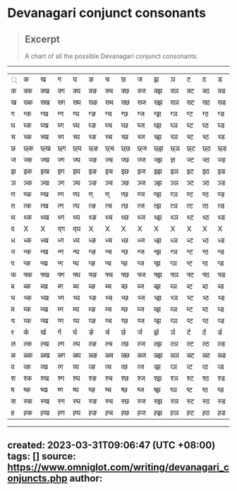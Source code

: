 

# Devanagari conjunct consonants

> ## Excerpt
> A chart of all the possible Devanagari conjunct consonants.

-----
<table><tbody><tr><td>्</td><td>क</td><td>ख</td><td>ग</td><td>घ</td><td>ङ</td><td>च</td><td>छ</td><td>ज</td><td>झ</td><td>ञ</td><td>ट</td><td>ठ</td><td>ड</td><td>ढ</td><td>ण</td><td>त</td><td>थ</td><td>द</td><td>ध</td><td>न</td><td>प</td><td>फ</td><td>ब</td><td>भ</td><td>म</td><td>य</td><td>र</td><td>ल</td><td>ळ</td><td>व</td><td>श</td><td>ष</td><td>स</td><td>ह</td></tr><tr><td>क</td><td>क्क</td><td>क्ख</td><td>क्ग</td><td>क्घ</td><td>क्ङ</td><td>क्च</td><td>क्छ</td><td>क्ज</td><td>क्झ</td><td>क्ञ</td><td>क्ट</td><td>क्ठ</td><td>क्ड</td><td>क्ढ</td><td>क्ण</td><td>क्त</td><td>क्थ</td><td>क्द</td><td>क्ध</td><td>क्न</td><td>क्प</td><td>क्फ</td><td>क्ब</td><td>क्भ</td><td>क्म</td><td>क्य</td><td>क्र</td><td>क्ल</td><td>क्ळ</td><td>क्व</td><td>क्श</td><td>क्ष</td><td>क्स</td><td>क्ह</td></tr><tr><td>ख</td><td>ख्क</td><td>ख्ख</td><td>ख्ग</td><td>ख्घ</td><td>ख्ङ</td><td>ख्च</td><td>ख्छ</td><td>ख्ज</td><td>ख्झ</td><td>ख्ञ</td><td>ख्ट</td><td>ख्ठ</td><td>ख्ड</td><td>ख्ढ</td><td>ख्ण</td><td>ख्त</td><td>ख्थ</td><td>ख्द</td><td>ख्ध</td><td>ख्न</td><td>ख्प</td><td>ख्फ</td><td>ख्ब</td><td>ख्भ</td><td>ख्म</td><td>ख्य</td><td>ख्र</td><td>ख्ल</td><td>ख्ळ</td><td>ख्व</td><td>ख्श</td><td>ख्ष</td><td>ख्स</td><td>ख्ह</td></tr><tr><td>ग</td><td>ग्क</td><td>ग्ख</td><td>ग्ग</td><td>ग्घ</td><td>ग्ङ</td><td>ग्च</td><td>ग्छ</td><td>ग्ज</td><td>ग्झ</td><td>ग्ञ</td><td>ग्ट</td><td>ग्ठ</td><td>ग्ड</td><td>ग्ढ</td><td>ग्ण</td><td>ग्त</td><td>ग्थ</td><td>ग्द</td><td>ग्ध</td><td>ग्न</td><td>ग्प</td><td>ग्फ</td><td>ग्ब</td><td>ग्भ</td><td>ग्म</td><td>ग्य</td><td>ग्र</td><td>ग्ल</td><td>ग्ळ</td><td>ग्व</td><td>ग्श</td><td>ग्ष</td><td>ग्स</td><td>ग्ह</td></tr><tr><td>घ</td><td>घ्क</td><td>घ्ख</td><td>घ्ग</td><td>घ्घ</td><td>घ्ङ</td><td>घ्च</td><td>घ्छ</td><td>घ्ज</td><td>घ्झ</td><td>घ्ञ</td><td>घ्ट</td><td>घ्ठ</td><td>घ्ड</td><td>घ्ढ</td><td>घ्ण</td><td>घ्त</td><td>घ्थ</td><td>घ्द</td><td>घ्ध</td><td>घ्न</td><td>घ्प</td><td>घ्फ</td><td>घ्ब</td><td>घ्भ</td><td>घ्म</td><td>घ्य</td><td>घ्र</td><td>घ्ल</td><td>घ्ळ</td><td>घ्व</td><td>घ्श</td><td>घ्ष</td><td>घ्स</td><td>घ्ह</td></tr><tr><td>च</td><td>च्क</td><td>च्ख</td><td>च्ग</td><td>च्घ</td><td>च्ङ</td><td>च्च</td><td>च्छ</td><td>च्ज</td><td>च्झ</td><td>च्ञ</td><td>च्ट</td><td>च्ठ</td><td>च्ड</td><td>च्ढ</td><td>च्ण</td><td>च्त</td><td>च्थ</td><td>च्द</td><td>च्ध</td><td>च्न</td><td>च्प</td><td>च्फ</td><td>च्ब</td><td>च्भ</td><td>च्म</td><td>च्य</td><td>च्र</td><td>च्ल</td><td>च्ळ</td><td>च्व</td><td>च्श</td><td>च्ष</td><td>च्स</td><td>च्ह</td></tr><tr><td>छ</td><td>छ्क</td><td>छ्ख</td><td>छ्ग</td><td>छ्घ</td><td>छ्ङ</td><td>छ्च</td><td>छ्छ</td><td>छ्ज</td><td>छ्झ</td><td>छ्ञ</td><td>छ्ट</td><td>छ्ठ</td><td>छ्ड</td><td>छ्ढ</td><td>छ्ण</td><td>छ्त</td><td>छ्थ</td><td>छ्द</td><td>छ्ध</td><td>छ्न</td><td>छ्प</td><td>छ्फ</td><td>छ्ब</td><td>छ्भ</td><td>छ्म</td><td>छ्य</td><td>छ्र</td><td>छ्ल</td><td>छ्ळ</td><td>छ्व</td><td>छ्श</td><td>छ्ष</td><td>छ्स</td><td>छ्ह</td></tr><tr><td>ज</td><td>ज्क</td><td>ज्ख</td><td>ज्ग</td><td>ज्घ</td><td>ज्ङ</td><td>ज्च</td><td>ज्छ</td><td>ज्ज</td><td>ज्झ</td><td>ज्ञ</td><td>ज्ट</td><td>ज्ठ</td><td>ज्ड</td><td>ज्ढ</td><td>ज्ण</td><td>ज्त</td><td>ज्थ</td><td>ज्द</td><td>ज्ध</td><td>ज्न</td><td>ज्प</td><td>ज्फ</td><td>ज्ब</td><td>ज्भ</td><td>ज्म</td><td>ज्य</td><td>ज्र</td><td>ज्ल</td><td>ज्ळ</td><td>ज्व</td><td>ज्श</td><td>ज्ष</td><td>ज्स</td><td>ज्ह</td></tr><tr><td>झ</td><td>झ्क</td><td>झ्ख</td><td>झ्ग</td><td>झ्घ</td><td>झ्ङ</td><td>झ्च</td><td>झ्छ</td><td>झ्ज</td><td>झ्झ</td><td>झ्ञ</td><td>झ्ट</td><td>झ्ठ</td><td>झ्ड</td><td>झ्ढ</td><td>झ्ण</td><td>झ्त</td><td>झ्थ</td><td>झ्द</td><td>झ्ध</td><td>झ्न</td><td>झ्प</td><td>झ्फ</td><td>झ्ब</td><td>झ्भ</td><td>झ्म</td><td>झ्य</td><td>झ्र</td><td>झ्ल</td><td>झ्ळ</td><td>झ्व</td><td>झ्श</td><td>झ्ष</td><td>झ्स</td><td>झ्ह</td></tr><tr><td>ञ</td><td>ञ्क</td><td>ञ्ख</td><td>ञ्ग</td><td>ञ्घ</td><td>ञ्ङ</td><td>ञ्च</td><td>ञ्छ</td><td>ञ्ज</td><td>ञ्झ</td><td>ञ्ञ</td><td>ञ्ट</td><td>ञ्ठ</td><td>ञ्ड</td><td>ञ्ढ</td><td>ञ्ण</td><td>ञ्त</td><td>ञ्थ</td><td>ञ्द</td><td>ञ्ध</td><td>ञ्न</td><td>ञ्प</td><td>ञ्फ</td><td>ञ्ब</td><td>ञ्भ</td><td>ञ्म</td><td>ञ्य</td><td>ञ्र</td><td>ञ्ल</td><td>ञ्ळ</td><td>ञ्व</td><td>ञ्श</td><td>ञ्ष</td><td>ञ्स</td><td>ञ्ह</td></tr><tr><td>ण</td><td>ण्क</td><td>ण्ख</td><td>ण्ग</td><td>ण्घ</td><td>ण्</td><td>ण्</td><td>ण्छ</td><td>ण्ज</td><td>ण्झ</td><td>ण्ञ</td><td>ण्ट</td><td>ण्ठ</td><td>ण्ड</td><td>ण्ढ</td><td>ण्ण</td><td>ण्त</td><td>ण्थ</td><td>ण्द</td><td>ण्ध</td><td>ण्न</td><td>ण्प</td><td>ण्फ</td><td>ण्ब</td><td>ण्भ</td><td>ण्म</td><td>ण्य</td><td>ण्र</td><td>ण्ल</td><td>ण्ळ</td><td>ण्व</td><td>ण्श</td><td>ण्ष</td><td>ण्स</td><td>ण्ह</td></tr><tr><td>त</td><td>त्क</td><td>त्ख</td><td>त्ग</td><td>त्घ</td><td>त्ङ</td><td>त्च</td><td>त्छ</td><td>त्ज</td><td>त्झ</td><td>त्ञ</td><td>त्ट</td><td>त्ठ</td><td>त्ड</td><td>त्ढ</td><td>त्ण</td><td>त्त</td><td>त्थ</td><td>त्द</td><td>त्ध</td><td>त्न</td><td>त्प</td><td>त्फ</td><td>त्ब</td><td>त्भ</td><td>त्म</td><td>त्य</td><td>त्र</td><td>त्ल</td><td>त्ळ</td><td>त्व</td><td>त्श</td><td>त्ष</td><td>त्स</td><td>त्ह</td></tr><tr><td>थ</td><td>थ्क</td><td>थ्ख</td><td>थ्ग</td><td>थ्घ</td><td>थ्ङ</td><td>थ्च</td><td>थ्छ</td><td>थ्ज</td><td>थ्झ</td><td>थ्ञ</td><td>थ्ट</td><td>थ्ठ</td><td>थ्ड</td><td>थ्ढ</td><td>थ्ण</td><td>थ्त</td><td>थ्थ</td><td>थ्द</td><td>थ्ध</td><td>थ्न</td><td>थ्प</td><td>थ्फ</td><td>थ्ब</td><td>थ्भ</td><td>थ्म</td><td>थ्य</td><td>थ्र</td><td>थ्ल</td><td>थ्ळ</td><td>थ्व</td><td>थ्श</td><td>थ्ष</td><td>थ्स</td><td>थ्ह</td></tr><tr><td>द</td><td>X</td><td>X</td><td>द्ग</td><td>द्घ</td><td>X</td><td>X</td><td>X</td><td>X</td><td>X</td><td>X</td><td>X</td><td>X</td><td>X</td><td>X</td><td>X</td><td>X</td><td>X</td><td>द्द</td><td>द्ध</td><td>द्न</td><td>X</td><td>X</td><td>द्ब</td><td>द्भ</td><td>द्म</td><td>द्य</td><td>द्र</td><td>X</td><td>X</td><td>द्व</td><td>X</td><td>X</td><td>X</td><td>X</td></tr><tr><td>ध</td><td>ध्क</td><td>ध्ख</td><td>ध्ग</td><td>ध्घ</td><td>ध्ङ</td><td>ध्च</td><td>ध्छ</td><td>ध्ज</td><td>ध्झ</td><td>ध्ञ</td><td>ध्ट</td><td>ध्ठ</td><td>ध्ड</td><td>ध्ढ</td><td>ध्ण</td><td>ध्त</td><td>ध्थ</td><td>ध्द</td><td>ध्ध</td><td>ध्न</td><td>ध्प</td><td>ध्फ</td><td>ध्ब</td><td>ध्भ</td><td>ध्म</td><td>ध्य</td><td>ध्र</td><td>ध्ल</td><td>ध्ळ</td><td>ध्व</td><td>ध्श</td><td>ध्ष</td><td>ध्स</td><td>ध्ह</td></tr><tr><td>न</td><td>न्क</td><td>न्ख</td><td>न्ग</td><td>न्घ</td><td>न्ङ</td><td>न्च</td><td>न्छ</td><td>न्ज</td><td>न्झ</td><td>न्ञ</td><td>न्ट</td><td>न्ठ</td><td>न्ड</td><td>न्ढ</td><td>न्ण</td><td>न्त</td><td>न्थ</td><td>न्द</td><td>न्ध</td><td>न्न</td><td>न्प</td><td>न्फ</td><td>न्ब</td><td>न्भ</td><td>न्म</td><td>न्य</td><td>न्र</td><td>न्ल</td><td>न्ळ</td><td>न्व</td><td>न्श</td><td>न्ष</td><td>न्स</td><td>न्ह</td></tr><tr><td>प</td><td>प्क</td><td>प्ख</td><td>प्ग</td><td>प्घ</td><td>प्ङ</td><td>प्च</td><td>प्छ</td><td>प्ज</td><td>प्झ</td><td>प्ञ</td><td>प्ट</td><td>प्ठ</td><td>प्ड</td><td>प्ढ</td><td>प्ण</td><td>प्त</td><td>प्थ</td><td>प्द</td><td>प्ध</td><td>प्न</td><td>प्प</td><td>प्फ</td><td>प्ब</td><td>प्भ</td><td>प्म</td><td>प्य</td><td>प्र</td><td>प्ल</td><td>प्ळ</td><td>प्व</td><td>प्श</td><td>प्ष</td><td>प्स</td><td>प्ह</td></tr><tr><td>फ</td><td>फ्क</td><td>फ्ख</td><td>फ्ग</td><td>फ्घ</td><td>फ्ङ</td><td>फ्च</td><td>फ्छ</td><td>फ्ज</td><td>फ्झ</td><td>फ्ञ</td><td>फ्ट</td><td>फ्ठ</td><td>फ्ड</td><td>फ्ढ</td><td>फ्ण</td><td>फ्त</td><td>फ्थ</td><td>फ्द</td><td>फ्ध</td><td>फ्न</td><td>फ्प</td><td>फ्फ</td><td>फ्ब</td><td>फ्भ</td><td>फ्म</td><td>फ्य</td><td>फ्र</td><td>फ्ल</td><td>फ्ळ</td><td>फ्व</td><td>फ्श</td><td>फ्ष</td><td>फ्स</td><td>फ्ह</td></tr><tr><td>ब</td><td>ब्क</td><td>ब्ख</td><td>ब्ग</td><td>ब्घ</td><td>ब्ङ</td><td>ब्च</td><td>ब्छ</td><td>ब्ज</td><td>ब्झ</td><td>ब्ञ</td><td>ब्ट</td><td>ब्ठ</td><td>ब्ड</td><td>ब्ढ</td><td>ब्ण</td><td>ब्त</td><td>ब्थ</td><td>ब्द</td><td>ब्ध</td><td>ब्न</td><td>ब्प</td><td>ब्फ</td><td>ब्ब</td><td>ब्भ</td><td>ब्म</td><td>ब्य</td><td>ब्र</td><td>ब्ल</td><td>ब्ळ</td><td>ब्व</td><td>ब्श</td><td>ब्ष</td><td>ब्स</td><td>ब्ह</td></tr><tr><td>भ</td><td>भ्क</td><td>भ्ख</td><td>भ्ग</td><td>भ्घ</td><td>भ्ङ</td><td>भ्च</td><td>भ्छ</td><td>भ्ज</td><td>भ्झ</td><td>भ्ञ</td><td>भ्ट</td><td>भ्ठ</td><td>भ्ड</td><td>भ्ढ</td><td>भ्ण</td><td>भ्त</td><td>भ्थ</td><td>भ्द</td><td>भ्ध</td><td>भ्न</td><td>भ्प</td><td>भ्फ</td><td>भ्ब</td><td>भ्भ</td><td>भ्म</td><td>भ्य</td><td>भ्र</td><td>भ्ल</td><td>भ्ळ</td><td>भ्व</td><td>भ्श</td><td>भ्ष</td><td>भ्स</td><td>भ्ह</td></tr><tr><td>म</td><td>म्क</td><td>म्ख</td><td>म्ग</td><td>म्घ</td><td>म्ङ</td><td>म्च</td><td>म्छ</td><td>म्ज</td><td>म्झ</td><td>म्ञ</td><td>म्ट</td><td>म्ठ</td><td>म्ड</td><td>म्ढ</td><td>म्ण</td><td>म्त</td><td>म्थ</td><td>म्द</td><td>म्ध</td><td>म्न</td><td>म्प</td><td>म्फ</td><td>म्ब</td><td>म्भ</td><td>म्म</td><td>म्य</td><td>म्र</td><td>म्ल</td><td>म्ळ</td><td>म्व</td><td>म्श</td><td>म्ष</td><td>म्स</td><td>म्ह</td></tr><tr><td>य</td><td>य्क</td><td>य्ख</td><td>य्ग</td><td>य्घ</td><td>य्ङ</td><td>य्च</td><td>य्छ</td><td>य्ज</td><td>य्झ</td><td>य्ञ</td><td>य्ट</td><td>य्ठ</td><td>य्ड</td><td>य्ढ</td><td>य्ण</td><td>य्त</td><td>य्थ</td><td>य्द</td><td>य्ध</td><td>य्न</td><td>य्प</td><td>य्फ</td><td>य्ब</td><td>य्भ</td><td>य्म</td><td>य्य</td><td>य्र</td><td>य्ल</td><td>य्ळ</td><td>य्व</td><td>य्श</td><td>य्ष</td><td>य्स</td><td>य्ह</td></tr><tr><td>र</td><td>र्क</td><td>र्ख</td><td>र्ग</td><td>र्घ</td><td>र्ङ</td><td>र्च</td><td>र्छ</td><td>र्ज</td><td>र्झ</td><td>र्ञ</td><td>र्ट</td><td>र्ठ</td><td>र्ड</td><td>र्ढ</td><td>र्ण</td><td>र्त</td><td>र्थ</td><td>र्द</td><td>र्ध</td><td>र्न</td><td>र्प</td><td>र्फ</td><td>र्ब</td><td>र्भ</td><td>र्म</td><td>र्य</td><td>र्र</td><td>र्ल</td><td>र्ळ</td><td>र्व</td><td>र्श</td><td>र्ष</td><td>र्स</td><td>र्ह</td></tr><tr><td>ल</td><td>ल्क</td><td>ल्ख</td><td>ल्ग</td><td>ल्घ</td><td>ल्ङ</td><td>ल्च</td><td>ल्छ</td><td>ल्ज</td><td>ल्झ</td><td>ल्ञ</td><td>ल्ट</td><td>ल्ठ</td><td>ल्ड</td><td>ल्ढ</td><td>ल्ण</td><td>ल्त</td><td>ल्थ</td><td>ल्द</td><td>ल्ध</td><td>ल्न</td><td>ल्प</td><td>ल्फ</td><td>ल्ब</td><td>ल्भ</td><td>ल्म</td><td>ल्य</td><td>ल्र</td><td>ल्ल</td><td>ल्ळ</td><td>ल्व</td><td>ल्श</td><td>ल्ष</td><td>ल्स</td><td>ल्ह</td></tr><tr><td>ळ</td><td>ळ्क</td><td>ळ्ख</td><td>ळ्ग</td><td>ळ्घ</td><td>ळ्ङ</td><td>ळ्च</td><td>ळ्छ</td><td>ळ्ज</td><td>ळ्झ</td><td>ळ्ञ</td><td>ळ्ट</td><td>ळ्ठ</td><td>ळ्ड</td><td>ळ्ढ</td><td>ळ्ण</td><td>ळ्त</td><td>ळ्थ</td><td>ळ्द</td><td>ळ्ध</td><td>ळ्न</td><td>ळ्प</td><td>ळ्फ</td><td>ळ्ब</td><td>ळ्भ</td><td>ळ्म</td><td>ळ्य</td><td>ळ्र</td><td>ळ्ल</td><td>ळ्ळ</td><td>ळ्व</td><td>ळ्श</td><td>ळ्ष</td><td>ळ्स</td><td>ळ्ह</td></tr><tr><td>व</td><td>व्क</td><td>व्ख</td><td>व्ग</td><td>व्घ</td><td>व्ङ</td><td>व्च</td><td>व्छ</td><td>व्ज</td><td>व्झ</td><td>व्ञ</td><td>व्ट</td><td>व्ठ</td><td>व्ड</td><td>व्ढ</td><td>व्ण</td><td>व्त</td><td>व्थ</td><td>व्द</td><td>व्ध</td><td>व्न</td><td>व्प</td><td>व्फ</td><td>व्ब</td><td>व्भ</td><td>व्म</td><td>व्य</td><td>व्र</td><td>व्ल</td><td>व्ळ</td><td>व्व</td><td>व्श</td><td>व्ष</td><td>व्स</td><td>व्ह</td></tr><tr><td>श</td><td>श्क</td><td>श्ख</td><td>श्ग</td><td>श्घ</td><td>श्ङ</td><td>श्च</td><td>श्छ</td><td>श्ज</td><td>श्झ</td><td>श्ञ</td><td>श्ट</td><td>श्ठ</td><td>श्ड</td><td>श्ढ</td><td>श्ण</td><td>श्त</td><td>श्थ</td><td>श्द</td><td>श्ध</td><td>श्न</td><td>श्प</td><td>श्फ</td><td>श्ब</td><td>श्भ</td><td>श्म</td><td>श्य</td><td>श्र</td><td>श्ल</td><td>श्ळ</td><td>श्व</td><td>श्श</td><td>श्ष</td><td>श्स</td><td>श्ह</td></tr><tr><td>ष</td><td>ष्क</td><td>ष्ख</td><td>ष्ग</td><td>ष्घ</td><td>ष्ङ</td><td>ष्च</td><td>ष्छ</td><td>ष्ज</td><td>ष्झ</td><td>ष्ञ</td><td>ष्ट</td><td>ष्ठ</td><td>ष्ड</td><td>ष्ढ</td><td>ष्ण</td><td>ष्त</td><td>ष्थ</td><td>ष्द</td><td>ष्ध</td><td>ष्न</td><td>ष्प</td><td>ष्फ</td><td>ष्ब</td><td>ष्भ</td><td>ष्म</td><td>ष्य</td><td>ष्र</td><td>ष्ल</td><td>ष्ळ</td><td>ष्व</td><td>ष्श</td><td>ष्ष</td><td>ष्स</td><td>ष्ह</td></tr><tr><td>स</td><td>स्क</td><td>स्ख</td><td>स्ग</td><td>स्घ</td><td>स्ङ</td><td>स्च</td><td>स्छ</td><td>स्ज</td><td>स्झ</td><td>स्ञ</td><td>स्ट</td><td>स्ठ</td><td>स्ड</td><td>स्ढ</td><td>स्ण</td><td>स्त</td><td>स्थ</td><td>स्द</td><td>स्ध</td><td>स्न</td><td>स्प</td><td>स्फ</td><td>स्ब</td><td>स्भ</td><td>स्म</td><td>स्य</td><td>स्र</td><td>स्ल</td><td>स्ळ</td><td>स्व</td><td>स्श</td><td>स्ष</td><td>स्स</td><td>स्ह</td></tr><tr><td>ह</td><td>ह्क</td><td>ह्ख</td><td>ह्ग</td><td>ह्घ</td><td>ह्ङ</td><td>ह्च</td><td>ह्छ</td><td>ह्ज</td><td>ह्झ</td><td>ह्ञ</td><td>ह्ट</td><td>ह्ठ</td><td>ह्ड</td><td>ह्ढ</td><td>ह्ण</td><td>ह्त</td><td>ह्थ</td><td>ह्द</td><td>ह्ध</td><td>ह्न</td><td>ह्प</td><td>ह्फ</td><td>ह्ब</td><td>ह्भ</td><td>ह्म</td><td>ह्य</td><td>ह्र</td><td>ह्ल</td><td>ह्ळ</td><td>ह्व</td><td>ह्श</td><td>ह्ष</td><td>ह्स</td><td>ह्ह</td></tr></tbody></table>


-----
created: 2023-03-31T09:06:47 (UTC +08:00)
tags: []
source: https://www.omniglot.com/writing/devanagari_conjuncts.php
author: 
-----
